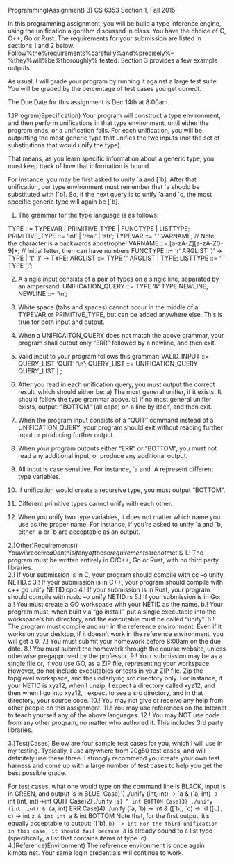 Programming)Assignment) 3)
CS 6353 Section 1, Fall 2015 
 
In this programming assignment, you will be build a type inference engine, using the unification algorithm 
discussed in class.   You have the choice of C, C++, Go or Rust.  The requirements for your submission are 
listed in sections 1 and 2 below.  Follow%the%requirements%carefully%and%precisely%–%they%will%be%thoroughly%
tested.  Section 3 provides a few example outputs. 
 
As usual, I will grade your program by running it against a large test suite.  You will be graded by the 
percentage of test cases you get correct. 
 
The Due Date for this assignment is Dec 14th at 8:00am. 
 
1.)Program)Specification)
Your program will construct a type environment, and then perform unifications in that type environment, 
until either the program ends, or a unification fails.  For each unification, you will be outputting the most 
generic type that unifies the two inputs (not the set of substitutions that would unify the type). 
 
That means, as you learn specific information about a generic type, you must keep track of how that 
information is bound. 
 
For instance, you may be first asked to unify \`a and [\`b].  After that unification, our type environment must 
remember that \`a should be substituted with [\`b].   So, if the next query is to unify \`a and \`c, the most 
specific generic type will again be [\`b]. 
 
1. The grammar for the type language is as follows: 
 
TYPE ::= TYPEVAR | PRIMITIVE_TYPE | FUNCTYPE | LISTTYPE;
PRIMITIVE_TYPE ::= ‘int’ | ‘real’ | ‘str’;
TYPEVAR ::= ‘`’ VARNAME; // Note, the character is a backwards apostrophe!
VARNAME ::= [a-zA-Z][a-zA-Z0-9]*; // Initial letter, then can have numbers
FUNCTYPE ::= ‘(‘ ARGLIST ‘)’ -> TYPE | ‘(‘ ‘)’ -> TYPE;
ARGLIST ::= TYPE ‘,’ ARGLIST | TYPE;
LISTTYPE ::= ‘[‘ TYPE ‘]’;
 
2. A single input consists of a pair of types on a single line, separated by an ampersand: 
UNIFICATION_QUERY ::= TYPE ‘&’ TYPE NEWLINE;
NEWLINE ::= ‘\n’;
 
3. White space (tabs and spaces) cannot occur in the middle of a TYPEVAR or PRIMITIVE_TYPE, but can be 
added anywhere else.  This is true for both input and output. 
 
4. When a UNIFICAITON_QUERY does not match the above grammar, your program shall output only 
“ERR” followed by a newline, and then exit. 
 
5. Valid input to your program follows this grammar: 
VALID_INPUT ::= QUERY_LIST ‘QUIT’ ‘\n’;
QUERY_LIST ::= UNIFICATION_QUERY QUERY_LIST | ;
 
6. After you read in each unification query, you must output the correct result, which should either be: 
a) The most general unifier, if it exists.  It should follow the type grammar above. 
b) If no most general unifier exists, output: “BOTTOM” (all caps) on a line by itself, and then exit. 
 
7. When the program input consists of a “QUIT” command instead of a UNIFICATION_QUERY, your 
program should exit without reading further input or producing further output. 
 
8. When your program outputs either “ERR” or “BOTTOM”, you must not read any additional input, or 
produce any additional output. 
 
9. All input is case sensitive.  For instance, \`a and \`A represent different type variables. 
 
10. If unification would create a recursive type, you must output “BOTTOM”. 
 
11. Different primitive types cannot unify with each other. 
 
12. When you unify two type variables, it does not matter which name you use as the proper name.  For 
instance, if you’re asked to unify \`a and \`b, either \`a or \`b are acceptable as an output. 
 
2.)Other)Requirements))
You$will$receive$a$0$on$this$if$any$of$these$requirements$are$not$met!$
1.! The program must be written entirely in C/C++, Go or Rust, with no third party libraries.  
2.! If your submission is in C, your program should compile with cc –o unify NETID.c 
3.! If your submission is in C++, your program should compile with c++ go unify NETID.cpp 
4.! If your submission is in Rust, your program should compile with rustc –o unify NETID.rs 
5.! If your submission is in Go: 
a.! You must create a GO workspace with your NETID as the name. 
b.! Your program must, when built via “go install”, put a single executable into the workspace’s 
bin directory, and the executable must be called “unify”. 
6.! The program must compile and run in the reference environment.  Even if it works on your 
desktop, if it doesn’t work in the reference environment, you will get a 0. 
7.! You must submit your homework before 8:00am on the due date. 
8.! You must submit the homework through the course website, unless otherwise pregapproved by the 
professor. 
9.! Your submission may be as a single file or, if you use GO, as a ZIP file, representing your workspace.  
However, do not include executables or tests in your ZIP file.  Zip the topglevel workspace, and the 
underlying src directory only.  For instance, if your NETID is xyz12, when I unzip, I expect a directory 
called xyz12, and then when I go into xyz12, I expect to see a src directory, and in that directory, your 
source code. 
10.! You may not give or receive any help from other people on this assignment. 
11.! You may use references on the Internet to teach yourself any of the above languages. 
12.! You may NOT use code from any other program, no matter who authored it.  This includes 3rd party 
libraries. 
    
    
3.)Test)Cases)
Below are four sample test cases for you, which I will use in my testing.  Typically, I use anywhere from 
20g50 test cases, and will definitely use these three.  I strongly recommend you create your own test 
harness and come up with a large number of test cases to help you get the best possible grade. 
 
For test cases, what one would type on the command line is BLACK, input is in GREEN, and 
output is in BLUE. 
Case)1)
./unify
(int, int) -> \`a & (\`a, int) -> int
(int, int)->int
QUIT 
Case)2)
./unify
[`a] ^ int
BOTTOM
Case)3)
./unify
(int, int) & (`a, int)
ERR
Case)4)
./unify
(\`a, \`b) -> int & ([\`b], \`c) -> \`d
([`c], `c) -> int
`z & int
int
`a & int
BOTTOM
Note that, for the first output, it’s equally acceptable to output: 
([\`b], `b) -> int
For the third unification in this case, it should fail because `a is already bound to a list type (specifically, a 
list that contains items of type `c).
4.)Reference)Environment)
The reference environment is once again kimota.net.  Your same login credentials will continue to work. 
  
